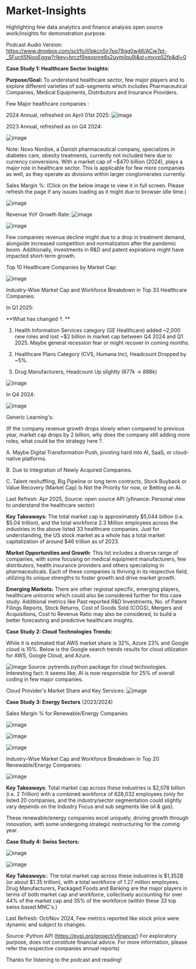 # Market-Insights

Highlighting few data analytics and finance analysis open source work/insights for demonstration purpose.

Podcast Audio Version: https://www.dropbox.com/scl/fo/li1pkcn5jr7pq78gg0w46/ACw7pt-_SFuctI5NjooEggw?rlkey=brczf9xeosnre6s2uymjlqu9i&st=mvvp52fp&dl=0

**Case Study 1: Healthcare Sector Insights:**

**Purpose/Goal:** To understand healthcare sector, few major players and to explore different varieties of sub-segments which includes Pharmaceutical Companies, Medical Equipments, Distributors and Insurance Providers. 

Few Major healthcare companies : 

2024 Annual, refreshed on April 01st 2025:
![image](https://github.com/user-attachments/assets/23ea2a08-1b00-43f1-9797-08f379013621)


2023 Annual, refreshed as on Q4 2024:

![image](https://github.com/user-attachments/assets/3192e4a4-6477-41b7-99f4-f708b6f1be94)

Note: Novo Nordisk, a Danish pharmaceutical company, specializes in diabetes care, obesity treatments, currently not included here due to currency conversions. With a market cap of ~$470 billion (2024), plays a major role in healthcare sector. This is applicable for few more companies as well, as they operate as divisions within larger conglomerates currently.

Sales Margin %: (Click on the below image to view it in full screen. Please refresh the page if any issues loading as it might due to browser idle time.)

![image](https://github.com/user-attachments/assets/e38922c7-732e-4acb-88bd-1c4fa50acb13)


Revenue YoY Growth Rate:
![image](https://github.com/user-attachments/assets/057b5e25-d726-4e44-9a6b-d7149ed5f0cf)

![image](https://github.com/user-attachments/assets/45c657fe-1320-483d-be84-553db1d1975f)

Few companies revenue decline might due to a drop in treatment demand, alongside increased competition and normalization after the pandemic boom. Additionally, investments in R&D and patent expirations might have impacted short-term growth.

Top 10 Healthcare Companies by Market Cap: 

![image](https://github.com/user-attachments/assets/e158552a-27f5-4d8d-8698-3407eada8b57)

Industry-Wise Market Cap and Workforce Breakdown in Top 33 Healthcare Companies:

In Q1 2025:

**What has changed ?. **

1. Health Information Services category (GE Healthcare) added ~2,000 new roles and lost ~$2 billion in market cap between Q4 2024 and Q1 2025. Maybe general recession fear or might recover in coming months. 

2. Healthcare Plans Category (CVS, Humana Inc), Headcount Dropped by ~5%.

3. Drug Manufacturers, Headcount Up slightly (877k → 888k)

![image](https://github.com/user-attachments/assets/e302982c-d8b9-482c-9459-6c2b477aee1f)

In Q4 2024: 

![image](https://github.com/user-attachments/assets/d9296762-8b15-47b8-b414-3063205593d0)


Generic Learning's: 

(If the company revenue growth drops slowly when compared to previous year, market cap drops by 2 billion, why does the company still adding more roles, what could be the strategy here ?.

A. Maybe Digital Transformation Push, pivoting hard into AI, SaaS, or cloud-native platforms. 

B. Due to Integration of Newly Acquired Companies. 

C. Talent reshuffling, Big Pipeline or long term contracts, Stock Buyback or Value Recovery (Market Cap) Is Not the Priority for now, or Betting on AI. 

Last Refresh: Apr 2025, Source: open source API (yfinance: Personal view to understand the healthcare sector)

**Key Takeaways:** The total market cap is approximately $5,044 billion (i.e. $5.04 trillion), and the total workforce 2.3 Million employees across the industries in the above listed 33 healthcare companies. Just for understanding, the US stock market as a whole has a total market capitalization of around $46 trillion as of 2023.

**Market Opportunities and Growth**: This list includes a diverse range of companies, with some focusing on medical equipment manufacturers, few distributors, health insurance providers and others specializing in pharmaceuticals. Each of these companies is thriving in its respective field, utilizing its unique strengths to foster growth and drive market growth. 

**Emerging Markets:** There are other regional specific, emerging players, healthcare unicorns which could also be considered further for this case study. Additional metrics like Past reported R&D Investments, No. of Patent Filings Reports, Stock Returns, Cost of Goods Sold (COGS), Mergers and Acquisitions, Cost to Revenue Ratio may also be considered, to build a better forecasting and predictive healthcare insights. 

**Case Study 2: Cloud Technologies Trends:**

While it is estimated that AWS market share is 32%, Azure 23% and Google cloud is 10%. Below is the Google search trends results for cloud utilization for AWS, Google Cloud, and Azure.

![image](https://github.com/user-attachments/assets/d6e9115f-e91b-47f3-b471-83a13355ee70)
    Source: pytrends python package for cloud technologies.
Interesting fact: It seems like, AI is now responsible for 25% of overall coding in few major companies. 

Cloud Provider's Market Share and Key Services:
![image](https://github.com/user-attachments/assets/60818517-2a35-4404-88ab-fc2b005f9883)



**Case Study 3: Energy Sectors** (2023/2024)

Sales Margin % for Renewable/Energy Companies

![image](https://github.com/user-attachments/assets/eabe0d09-4907-4801-ad64-da9ec7d7fcbb)


![image](https://github.com/user-attachments/assets/56e2a7c1-3491-40b8-8f4e-a3af6046991b)

![image](https://github.com/user-attachments/assets/33f67a1a-74e0-48d0-a1ab-940a1c3627fe)


Industry-Wise Market Cap and Workforce Breakdown in Top 20 Renewable/Energy Companies:

![image](https://github.com/user-attachments/assets/b20ffd5a-fbed-4bf3-8cc7-107dc9481097)

**Key Takeaways**: Total market cap across these industries is $2,078 billion (i.e. 2 Trillion) with a combined workforce of 628,032 employees (only for listed 20 companies, and the industry/sector segmentation could slightly vary depends on the Industry Focus and sub segments like oil & gas). 

These renewable/energy companies excel uniquely, driving growth through innovation, with some undergoing strategic restructuring for the coming year.


**Case Study 4: Swiss Sectors:**

![image](https://github.com/user-attachments/assets/f57e589d-c4b4-4d67-8347-d04f1dd0003a)

![image](https://github.com/user-attachments/assets/d3a1fbf4-0564-4b54-bc2f-4c0dab90ec80)

**Key Takeaways:**: The total market cap across these industries is $1,352B (or about $1.35 trillion), with a total workforce of 1.27 million employees. Drug Manufacturers, Packaged Foods and Banking are the major players in terms of both market cap and workforce, collectively accounting for over 44% of the market cap and 35% of the workforce (within these 33 top swiss based MNC's.) 

Last Refresh: Oct/Nov 2024, Few metrics reported like stock price were dynamic and subject to changes.

Source: Python API (https://pypi.org/project/yfinance/)
For exploratory purpose, does not constitute financial advice. For more information, please refer the respective companies annual reports)

Thanks for listening to the podcast and reading!


